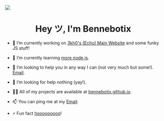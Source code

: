 <img src="https://readme-typing-svg.herokuapp.com?vCenter=true&lines=Hey+I'm+Bennebotix!;I+Like+To+Code!+:)">
<h1 align="center">Hey ツ, I'm Bennebotix</h1>

- 🔭 I’m currently working on [3kh0's (Echo) Main Website](https://github.com/3kh0/3kh0.github.io) and some funky JS stuff!

- 🌱 I’m currently learning [more node.js](https://nodejs.org/).

- 👯 I’m looking to help you in any way I can (not very much but some!). [Email](mailto:bennebotix@gmail.com).

- 🤝 I’m looking for help nothing (yay!).

- 👨‍💻 All of my projects are available at [bennebotix.github.io](https://bennebotix.github.io/).

- 📫 You can ping me at my [Email](mailto:bennebotix@gmail.com).

- ⚡ Fun fact [hooooooooo](https://hooooooooo.com/)!
